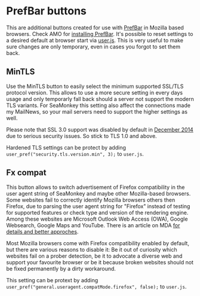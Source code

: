 # PrefBar buttons

This are additional buttons created for use with [PrefBar](http://prefbar.tuxfamily.org/) in Mozilla based browsers.
Check AMO for [installing PrefBar](https://addons.mozilla.org/de/seamonkey/addon/prefbar/).
It's possible to reset settings to a desired default at browser start via [user.js](http://kb.mozillazine.org/User.js_file).
This is very useful to make sure changes are only temporary, even in cases you forgot to set them back.

## MinTLS

Use the MinTLS button to easily select the minimum supported SSL/TLS protocol version.
This allows to use a more secure setting in every days usage and only temporarly fall back should a server not support the modern TLS variants.
For SeaMonkey this setting also affect the connections made my MailNews, so your mail servers need to support the higher settings as well.

Please note that SSL 3.0 support was disabled by default in [December 2014](https://www.mozilla.org/en-US/firefox/34.0.5/releasenotes/) due to serious security issues.
So stick to TLS 1.0 and above.

Hardened TLS settings can be protect by adding `user_pref("security.tls.version.min", 3);` to `user.js`.

## Fx compat

This button allows to switch advertisement of Firefox compatibility in the user agent string of SeaMonkey and maybe other Mozilla-based browsers.
Some websites fail to correctly identify Mozilla browsers others then Firefox, due to parsing the user agent string for "Firefox" instead of testing for supported features or check type and version of the rendering engine.
Among these websites are Microsoft Outlook Web Access (OWA), Google Websearch, Google Maps and YouTube.
There is an article on MDA [for details and better approches](https://developer.mozilla.org/en-US/docs/Browser_detection_using_the_user_agent).

Most Mozilla browsers come with Firefox compatibility enabled by default, but there are various reasons to disable it:
Be it out of curiosity which websites fail on a prober detection, be it to advocate a diverse web and support your favourite browser or be it because broken websites should not be fixed permanently by a dirty workaround.

This setting can be protext by adding `user_pref("general.useragent.compatMode.firefox", false);` to `user.js`.
